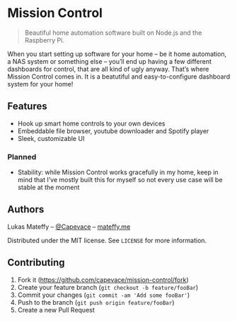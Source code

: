 # Mission Control
> Beautiful home automation software built on Node.js and the Raspberry Pi.

When you start setting up software for your home – be it home automation, a NAS system or something else – you’ll end up having a few different dashboards for control, that are all kind of ugly anyway. That’s where Mission Control comes in. It is a beatutiful and easy-to-configure dashboard system for your home!

## Features
- Hook up smart home controls to your own devices
- Embeddable file browser, youtube downloader and Spotify player
- Sleek, customizable UI

### Planned
- Stability: while Mission Control works gracefully in my home, keep in mind that I’ve mostly built this for myself so not every use case will be stable at the moment

## Authors

Lukas Mateffy – [@Capevace](https://twitter.com/capevace) – [mateffy.me](https://mateffy.me)

Distributed under the MIT license. See `LICENSE` for more information.

## Contributing

1. Fork it (<https://github.com/capevace/mission-control/fork>)
2. Create your feature branch (`git checkout -b feature/fooBar`)
3. Commit your changes (`git commit -am 'Add some fooBar'`)
4. Push to the branch (`git push origin feature/fooBar`)
5. Create a new Pull Request
